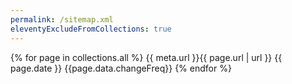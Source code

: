 ```yaml
---
permalink: /sitemap.xml
eleventyExcludeFromCollections: true
---
```


<urlset xmlns="http://www.sitemaps.org/schemas/sitemap/0.9">
  {% for page in collections.all %}
    <url>
      <loc>{{ meta.url }}{{ page.url | url }}</loc>
      <lastmod>{{ page.date }}</lastmod>
      <changefreq>{{page.data.changeFreq}}</changefreq>
    </url>
  {% endfor %}
</urlset>
